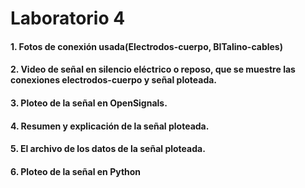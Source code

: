 # Laboratorio 4


#### 1. Fotos de conexión usada(Electrodos-cuerpo, BITalino-cables)


#### 2. Video de señal en silencio eléctrico o reposo, que se muestre las conexiones electrodos-cuerpo y señal ploteada.

#### 3. Ploteo de la señal en OpenSignals.

#### 4. Resumen y explicación de la señal ploteada.

#### 5. El archivo de los datos de la señal ploteada.

#### 6. Ploteo de la señal en Python

